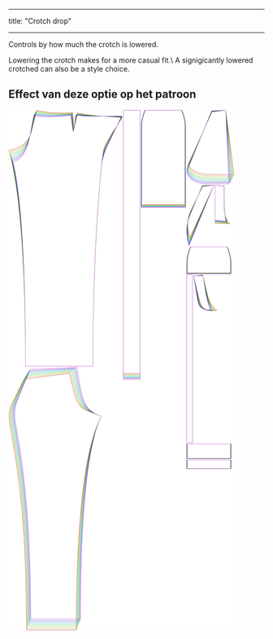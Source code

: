 - - -
title: "Crotch drop"
- - -

Controls by how much the crotch is lowered.

Lowering the crotch makes for a more casual fit.\ A signigicantly lowered crotched can also be a style choice.

## Effect van deze optie op het patroon

![This image shows the effect of this option by superimposing several variants that have a different value for this option](charlie_crotchdrop_sample.svg "Effect of this option on the pattern")
